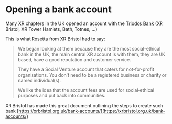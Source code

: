# Opening a bank account

Many XR chapters in the UK opened an account with the [Triodos Bank](https://www.triodos.co.uk/) \(XR Bristol, XR Tower Hamlets, Bath, Totnes, ...\)

This is what Rosetta from XR Bristol had to say:

> We began looking at them because they are the most social-ethical bank in the UK, the main central XR account is with them, they are UK based, have a good reputation and customer service.  
>   
> They have a Social Venture account that caters for not-for-profit organisations. You don’t need to be a registered business or charity or named individual\(s\).  
>   
> We like the idea that the account fees are used for social-ethical purposes and put back into communities.

XR Bristol has made this great document outlining the steps to create such bank [https://xrbristol.org.uk/bank-accounts/](https://xrbristol.org.uk/bank-accounts/)



